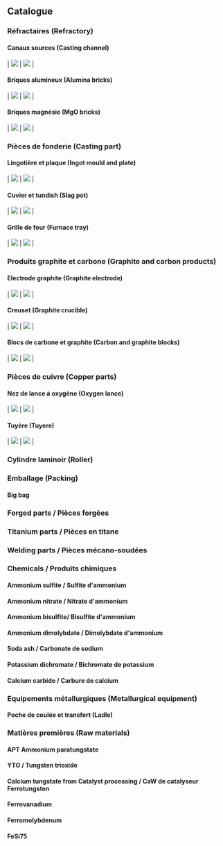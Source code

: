 ## Catalogue

### Réfractaires (Refractory)

#### Canaux sources (Casting channel)

| ![](assets/img/casting-channel-1.jpg) | ![](assets/img/casting-channel-2.jpg) |

#### Briques alumineux (Alumina bricks)

| ![](assets/img/alumina-brick-1.jpg) | ![](assets/img/alumina-brick-2.jpg) |

#### Briques magnésie (MgO bricks)

| ![](assets/img/mgo-brick-1.jpg) | ![](assets/img/mgo-brick-2.jpg) |

### Pièces de fonderie (Casting part)

#### Lingotière et plaque (Ingot mould and plate)

| ![](assets/img/ingot-mould-1.jpg) | ![](assets/img/ingot-mould-2.jpg) |

#### Cuvier et tundish (Slag pot)

| ![](assets/img/slag-pot-1.jpg) | ![](assets/img/slag-pot-2.jpg) |

#### Grille de four (Furnace tray)

| ![](assets/img/furnace-tray-1.jpg) | ![](assets/img/furnace-tray-2.jpg) |

### Produits graphite et carbone (Graphite and carbon products)

#### Electrode graphite (Graphite electrode)

| ![](assets/img/graphite-electrode-1.jpg) | ![](assets/img/graphite-electrode-2.jpg) |

#### Creuset (Graphite crucible)

| ![](assets/img/carbon-block-1.jpg) | ![](assets/img/blank.jpg) |

#### Blocs de carbone et graphite (Carbon and graphite blocks)

| ![](assets/img/carbon-block-2.jpg) | ![](assets/img/blank.jpg) |

### Pièces de cuivre (Copper parts)

#### Nez de lance à oxygène (Oxygen lance)

| ![](assets/img/tuyere-1.jpg) | ![](assets/img/blank.jpg) |

#### Tuyère (Tuyere)

| ![](assets/img/tuyere-2.jpg) | ![](assets/img/blank.jpg) |

### Cylindre laminoir (Roller)

### Emballage (Packing)

#### Big bag

### Forged parts / Pièces forgées

### Titanium parts / Pièces en titane

### Welding parts / Pièces mécano-soudées

### Chemicals / Produits chimiques

#### Ammonium sulfite / Sulfite d'ammonium

#### Ammonium nitrate / Nitrate d'ammonium

#### Ammonium bisulfite/ Bisulfite d'ammonium

#### Ammonium dimolybdate / Dimolybdate d'ammonium

#### Soda ash / Carbonate de sodium

#### Potassium dichromate / Bichromate de potassium

#### Calcium carbide / Carbure de calcium

### Equipements métallurgiques (Metallurgical equipment)

#### Poche de coulée et transfert (Ladle)

### Matières premières (Raw materials)

#### APT Ammonium paratungstate

#### YTO / Tungsten trioxide

#### Calcium tungstate from Catalyst processing / CaW de catalyseur Ferrotungsten

#### Ferrovanadium

#### Ferromolybdenum

#### FeSi75
